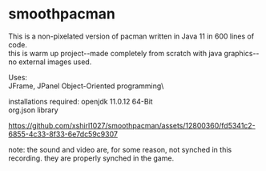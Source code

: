 # smoothpacman
This is a non-pixelated version of pacman written in Java 11 in 600 lines of code. \
this is warm up project--made completely from scratch with java graphics--no external images used.

Uses:\
JFrame, JPanel
Object-Oriented programming\

installations required:
openjdk 11.0.12 64-Bit\
org.json library


https://github.com/xshirl1027/smoothpacman/assets/12800360/fd5341c2-6855-4c33-8f33-6e7dc59c9307

note: the sound and video are, for some reason, not synched in this recording. they are properly synched in the game.

